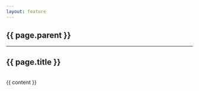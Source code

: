 ```yaml
---
layout: feature 
---
```


<article>
    <h1>{{ page.parent }}</h1>
    <hr />
    <section>
        <h2>{{ page.title }}</h2>
        <br /> 
        {{ content }}
    </section>
</article>
